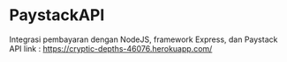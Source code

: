 ﻿# PaystackAPI
Integrasi pembayaran dengan NodeJS, framework Express, dan Paystack API
link : https://cryptic-depths-46076.herokuapp.com/
